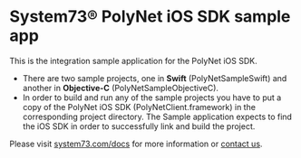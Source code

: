 # System73® PolyNet iOS SDK sample app

This is the integration sample application for the PolyNet iOS SDK.

- There are two sample projects, one in **Swift** (PolyNetSampleSwift) and another in **Objective-C** (PolyNetSampleObjectiveC). 
- In order to build and run any of the sample projects you have to put a copy of the PolyNet iOS SDK (PolyNetClient.framework) in the corresponding project directory.
The Sample application expects to find the iOS SDK in order to successfully link and build the project.

Please visit [system73.com/docs](https://www.system73.com/docs/) for more information or [contact us](mailto:support@system73.com).
